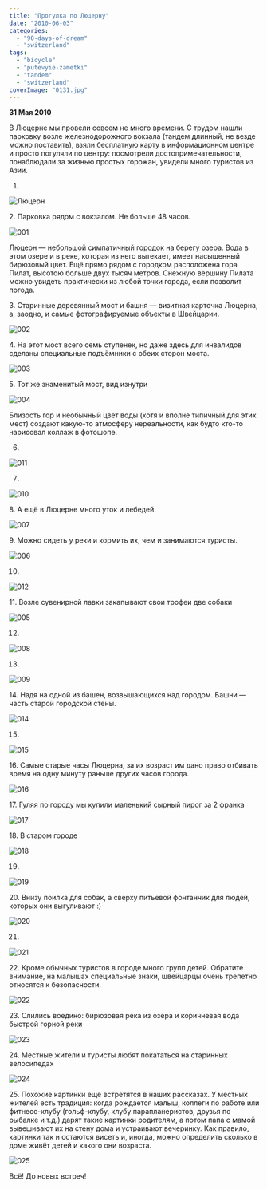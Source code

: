 ```yaml
---
title: "Прогулка по Люцерну"
date: "2010-06-03"
categories: 
  - "90-days-of-dream"
  - "switzerland"
tags: 
  - "bicycle"
  - "putevyie-zametki"
  - "tandem"
  - "switzerland"
coverImage: "0131.jpg"
---
```


**31 Мая 2010**

В Люцерне мы провели совсем не много времени. С трудом нашли парковку возле железнодорожного вокзала (тандем длинный, не везде можно поставить), взяли бесплатную карту в информационном центре и просто погуляли по центру: посмотрели достопримечательности, понаблюдали за жизнью простых горожан, увидели много туристов из Азии.

1.

![Люцерн](0132.jpg "Люцерн")

2\. Парковка рядом с вокзалом. Не больше 48 часов.

![001](001.jpg "001")

Люцерн — небольшой симпатичный городок на берегу озера. Вода в этом озере и в реке, которая из него вытекает, имеет насыщенный бирюзовый цвет. Ещё прямо рядом с городком расположена гора Пилат, высотою больше двух тысяч метров. Снежную вершину Пилата можно увидеть практически из любой точки города, если позволит погода.

3\. Старинные деревянный мост и башня — визитная карточка Люцерна, а, заодно, и самые фотографируемые объекты в Швейцарии.

![002](002.jpg "002")

4\. На этот мост всего семь ступенек, но даже здесь для инвалидов сделаны специальные подъёмники с обеих сторон моста.

![003](003.jpg "003")

5\. Тот же знаменитый мост, вид изнутри

![004](004.jpg "004")

Близость гор и необычный цвет воды (хотя и вполне типичный для этих мест) создают какую-то атмосферу нереальности, как будто кто-то нарисовал коллаж в фотошопе.

6.

![011](011.jpg "011")

7.

![010](010.jpg "010")

8\. А ещё в Люцерне много уток и лебедей.

![007](007.jpg "007")

9\. Можно сидеть у реки и кормить их, чем и занимаются туристы.

![006](006.jpg "006")

10.

![012](012.jpg "012")

11\. Возле сувенирной лавки закапывают свои трофеи две собаки

![005](005.jpg "005")

12.

![008](008.jpg "008")

13.

![009](009.jpg "009")

14\. Надя на одной из башен, возвышающихся над городом. Башни — часть старой городской стены.

![014](014.jpg "014")

15.

![015](015.jpg "015")

16\. Самые старые часы Люцерна, за их возраст им дано право отбивать время на одну минуту раньше других часов города.

![016](016.jpg "016")

17\. Гуляя по городу мы купили маленький сырный пирог за 2 франка

![017](017.jpg "017")

18\. В старом городе

![018](018.jpg "018")

19.

![019](019.jpg "019")

20\. Внизу поилка для собак, а сверху питьевой фонтанчик для людей, которых они выгуливают :)

![020](020.jpg "020")

21.

![021](021.jpg "021")

22\. Кроме обычных туристов в городе много групп детей. Обратите внимание, на малышах специальные знаки, швейцарцы очень трепетно относятся к безопасности.

![022](022.jpg "022")

23\. Слились воедино: бирюзовая река из озера и коричневая вода быстрой горной реки

![023](023.jpg "023")

24\. Местные жители и туристы любят покататься на старинных велосипедах

![024](024.jpg "024")

25\. Похожие картинки ещё встретятся в наших рассказах. У местных жителей есть традиция: когда рождается малыш, коллеги по работе или фитнесс-клубу (гольф-клубу, клубу парапланеристов, друзья по рыбалке и т.д.) дарят такие картинки родителям, а потом папа с мамой вывешивают их на стену дома и устраивают вечеринку. Как правило, картинки так и остаются висеть и, иногда, можно определить сколько в доме живёт детей и какого они возраста.

![025](025.jpg "025")

Всё! До новых встреч!
